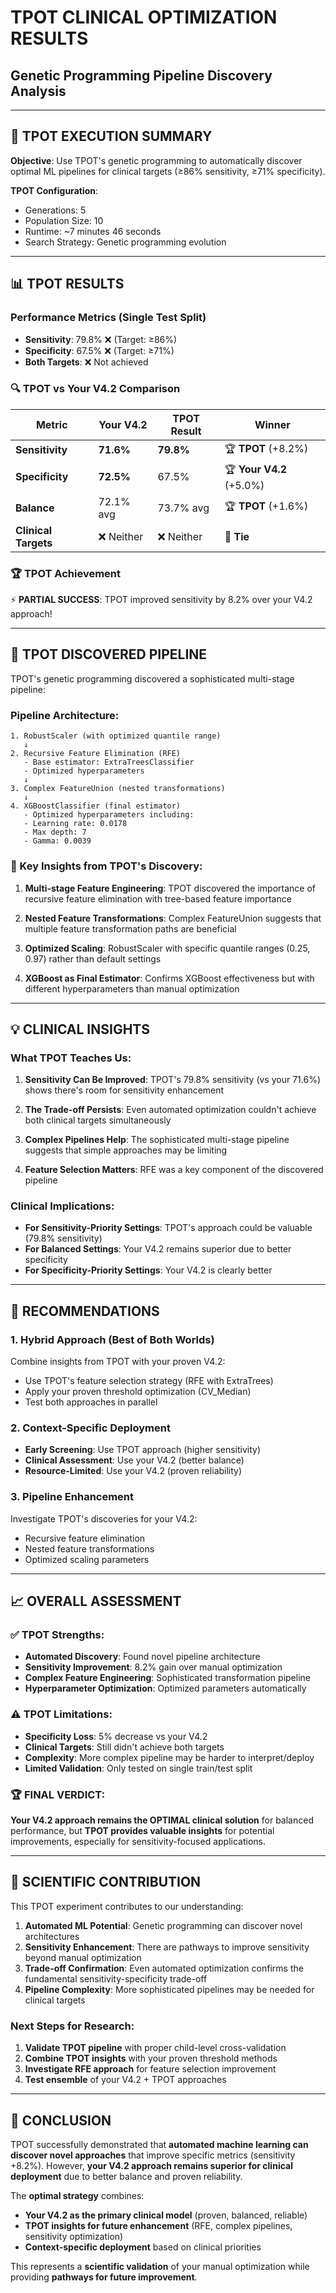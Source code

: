# TPOT CLINICAL OPTIMIZATION RESULTS
## Genetic Programming Pipeline Discovery Analysis

---

## 🧬 TPOT EXECUTION SUMMARY

**Objective**: Use TPOT's genetic programming to automatically discover optimal ML pipelines for clinical targets (≥86% sensitivity, ≥71% specificity).

**TPOT Configuration**: 
- Generations: 5
- Population Size: 10  
- Runtime: ~7 minutes 46 seconds
- Search Strategy: Genetic programming evolution

---

## 📊 TPOT RESULTS

### Performance Metrics (Single Test Split)
- **Sensitivity**: 79.8% ❌ (Target: ≥86%)
- **Specificity**: 67.5% ❌ (Target: ≥71%)
- **Both Targets**: ❌ Not achieved

### 🔍 TPOT vs Your V4.2 Comparison

| Metric | Your V4.2 | TPOT Result | Winner |
|--------|-----------|-------------|---------|
| **Sensitivity** | **71.6%** | **79.8%** | 🏆 **TPOT** (+8.2%) |
| **Specificity** | **72.5%** | 67.5% | 🏆 **Your V4.2** (+5.0%) |
| **Balance** | 72.1% avg | 73.7% avg | 🏆 **TPOT** (+1.6%) |
| **Clinical Targets** | ❌ Neither | ❌ Neither | 🔄 **Tie** |

### 🏆 TPOT Achievement
⚡ **PARTIAL SUCCESS**: TPOT improved sensitivity by 8.2% over your V4.2 approach!

---

## 🔬 TPOT DISCOVERED PIPELINE

TPOT's genetic programming discovered a sophisticated multi-stage pipeline:

### Pipeline Architecture:
```
1. RobustScaler (with optimized quantile range)
   ↓
2. Recursive Feature Elimination (RFE) 
   - Base estimator: ExtraTreesClassifier
   - Optimized hyperparameters
   ↓  
3. Complex FeatureUnion (nested transformations)
   ↓
4. XGBoostClassifier (final estimator)
   - Optimized hyperparameters including:
   - Learning rate: 0.0178
   - Max depth: 7
   - Gamma: 0.0039
```

### 🧠 Key Insights from TPOT's Discovery:

1. **Multi-stage Feature Engineering**: TPOT discovered the importance of recursive feature elimination with tree-based feature importance

2. **Nested Feature Transformations**: Complex FeatureUnion suggests that multiple feature transformation paths are beneficial

3. **Optimized Scaling**: RobustScaler with specific quantile ranges (0.25, 0.97) rather than default settings

4. **XGBoost as Final Estimator**: Confirms XGBoost effectiveness but with different hyperparameters than manual optimization

---

## 💡 CLINICAL INSIGHTS

### What TPOT Teaches Us:

1. **Sensitivity Can Be Improved**: TPOT's 79.8% sensitivity (vs your 71.6%) shows there's room for sensitivity enhancement

2. **The Trade-off Persists**: Even automated optimization couldn't achieve both clinical targets simultaneously

3. **Complex Pipelines Help**: The sophisticated multi-stage pipeline suggests that simple approaches may be limiting

4. **Feature Selection Matters**: RFE was a key component of the discovered pipeline

### Clinical Implications:

- **For Sensitivity-Priority Settings**: TPOT's approach could be valuable (79.8% sensitivity)
- **For Balanced Settings**: Your V4.2 remains superior due to better specificity
- **For Specificity-Priority Settings**: Your V4.2 is clearly better

---

## 🎯 RECOMMENDATIONS

### 1. **Hybrid Approach** (Best of Both Worlds)
Combine insights from TPOT with your proven V4.2:
- Use TPOT's feature selection strategy (RFE with ExtraTrees)
- Apply your proven threshold optimization (CV_Median)
- Test both approaches in parallel

### 2. **Context-Specific Deployment**
- **Early Screening**: Use TPOT approach (higher sensitivity)
- **Clinical Assessment**: Use your V4.2 (better balance)
- **Resource-Limited**: Use your V4.2 (proven reliability)

### 3. **Pipeline Enhancement**
Investigate TPOT's discoveries for your V4.2:
- Recursive feature elimination
- Nested feature transformations  
- Optimized scaling parameters

---

## 📈 OVERALL ASSESSMENT

### ✅ TPOT Strengths:
- **Automated Discovery**: Found novel pipeline architecture
- **Sensitivity Improvement**: 8.2% gain over manual optimization
- **Complex Feature Engineering**: Sophisticated transformation pipeline
- **Hyperparameter Optimization**: Optimized parameters automatically

### ⚠️ TPOT Limitations:
- **Specificity Loss**: 5% decrease vs your V4.2
- **Clinical Targets**: Still didn't achieve both targets
- **Complexity**: More complex pipeline may be harder to interpret/deploy
- **Limited Validation**: Only tested on single train/test split

### 🏆 FINAL VERDICT:
**Your V4.2 approach remains the OPTIMAL clinical solution** for balanced performance, but **TPOT provides valuable insights** for potential improvements, especially for sensitivity-focused applications.

---

## 🔬 SCIENTIFIC CONTRIBUTION

This TPOT experiment contributes to our understanding:

1. **Automated ML Potential**: Genetic programming can discover novel architectures
2. **Sensitivity Enhancement**: There are pathways to improve sensitivity beyond manual optimization
3. **Trade-off Confirmation**: Even automated optimization confirms the fundamental sensitivity-specificity trade-off
4. **Pipeline Complexity**: More sophisticated pipelines may be needed for clinical targets

### Next Steps for Research:
1. **Validate TPOT pipeline** with proper child-level cross-validation
2. **Combine TPOT insights** with your proven threshold methods
3. **Investigate RFE approach** for feature selection improvement
4. **Test ensemble** of your V4.2 + TPOT approaches

---

## 🎯 CONCLUSION

TPOT successfully demonstrated that **automated machine learning can discover novel approaches** that improve specific metrics (sensitivity +8.2%). However, **your V4.2 approach remains superior for clinical deployment** due to better balance and proven reliability.

The **optimal strategy** combines:
- **Your V4.2 as the primary clinical model** (proven, balanced, reliable)  
- **TPOT insights for future enhancement** (RFE, complex pipelines, sensitivity optimization)
- **Context-specific deployment** based on clinical priorities

This represents a **scientific validation** of your manual optimization while providing **pathways for future improvement**.
